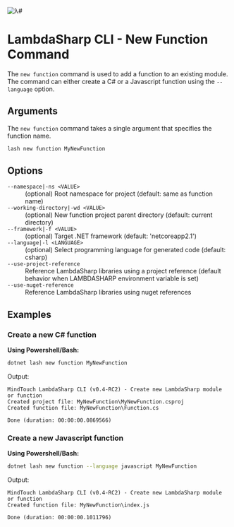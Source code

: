 ![λ#](../../../Docs/LambdaSharp_v2_small.png)

# LambdaSharp CLI - New Function Command

The `new function` command is used to add a function to an existing module. The command can either create a C# or a Javascript function using the `--language` option.

## Arguments

The `new function` command takes a single argument that specifies the function name.

```bash
lash new function MyNewFunction
```

## Options

<dl>

<dt><code>--namespace|-ns &lt;VALUE&gt;</code></dt>
<dd>(optional) Root namespace for project (default: same as function name)</dd>

<dt><code>--working-directory|-wd &lt;VALUE&gt;</code></dt>
<dd>(optional) New function project parent directory (default: current directory)</dd>

<dt><code>--framework|-f &lt;VALUE&gt;</code></dt>
<dd>(optional) Target .NET framework (default: 'netcoreapp2.1')</dd>

<dt><code>--language|-l &lt;LANGUAGE&gt;</code></dt>
<dd>(optional) Select programming language for generated code (default: csharp)</dd>

<dt><code>--use-project-reference</code></dt>
<dd>Reference LambdaSharp libraries using a project reference (default behavior when LAMBDASHARP environment variable is set)</dd>

<dt><code>--use-nuget-reference</code></dt>
<dd>Reference LambdaSharp libraries using nuget references</dd>

</dl>

## Examples

### Create a new C# function

__Using Powershell/Bash:__
```bash
dotnet lash new function MyNewFunction
```

Output:
```
MindTouch LambdaSharp CLI (v0.4-RC2) - Create new LambdaSharp module or function
Created project file: MyNewFunction\MyNewFunction.csproj
Created function file: MyNewFunction\Function.cs

Done (duration: 00:00:00.0869566)
```

### Create a new Javascript function

__Using Powershell/Bash:__
```bash
dotnet lash new function --language javascript MyNewFunction
```

Output:
```
MindTouch LambdaSharp CLI (v0.4-RC2) - Create new LambdaSharp module or function
Created function file: MyNewFunction\index.js

Done (duration: 00:00:00.1011796)
```
